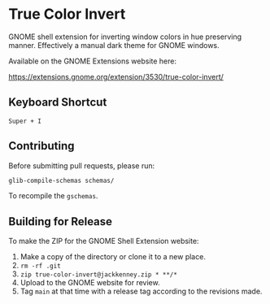# True Color Invert

GNOME shell extension for inverting window colors in hue preserving manner. Effectively a manual dark theme for GNOME windows.

Available on the GNOME Extensions website here:

https://extensions.gnome.org/extension/3530/true-color-invert/

## Keyboard Shortcut

`Super + I`

## Contributing

Before submitting pull requests, please run:

```bash
glib-compile-schemas schemas/
```

To recompile the `gschemas`.

## Building for Release

To make the ZIP for the GNOME Shell Extension website: 

1. Make a copy of the directory or clone it to a new place.
2. `rm -rf .git`
3. `zip true-color-invert@jackkenney.zip * **/*`
4. Upload to the GNOME website for review.
5. Tag `main` at that time with a release tag according to the revisions made.
